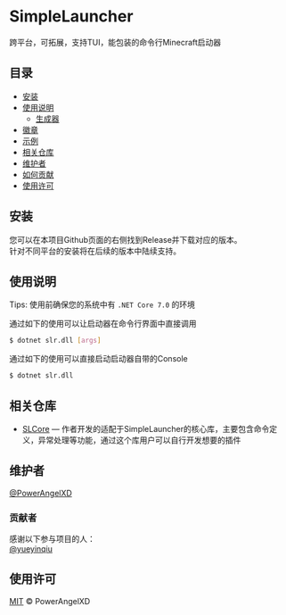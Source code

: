# SimpleLauncher

跨平台，可拓展，支持TUI，能包装的命令行Minecraft启动器

## 目录

- [安装](#安装)
- [使用说明](#使用说明)
	- [生成器](#生成器)
- [徽章](#徽章)
- [示例](#示例)
- [相关仓库](#相关仓库)
- [维护者](#维护者)
- [如何贡献](#如何贡献)
- [使用许可](#使用许可)

## 安装

您可以在本项目Github页面的右侧找到Release并下载对应的版本。  
针对不同平台的安装将在后续的版本中陆续支持。

## 使用说明

Tips: 使用前确保您的系统中有 `.NET Core 7.0` 的环境

通过如下的使用可以让启动器在命令行界面中直接调用
```sh
$ dotnet slr.dll [args]
```
通过如下的使用可以直接启动启动器自带的Console
```sh
$ dotnet slr.dll
```

## 相关仓库

- [SLCore](https://github.com/PowerAngelXD/SLCore) — 作者开发的适配于SimpleLauncher的核心库，主要包含命令定义，异常处理等功能，通过这个库用户可以自行开发想要的插件

## 维护者

[@PowerAngelXD](https://github.com/PowerAngelXD)

### 贡献者

感谢以下参与项目的人：  
[@yueyinqiu](https://github.com/yueyinqiu)


## 使用许可

[MIT](LICENSE) © PowerAngelXD

